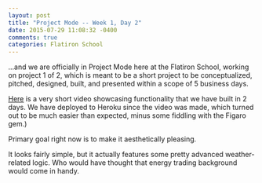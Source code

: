 ```yaml
---
layout: post
title: "Project Mode -- Week 1, Day 2"
date: 2015-07-29 11:08:32 -0400
comments: true
categories: Flatiron School
---
```


...and we are officially in Project Mode here at the Flatiron School, working on project 1 of 2, which is meant to be a short project to be conceptualized, pitched, designed, built, and presented within a scope of 5 business days.

[Here](https://youtu.be/7fx6AknguzI) is a very short video showcasing functionality that we have built in 2 days. We have deployed to Heroku since the video was made, which turned out to be much easier than expected, minus some fiddling with the Figaro gem.)

Primary goal right now is to make it aesthetically pleasing. 

It looks fairly simple, but it actually features some pretty advanced weather-related logic. Who would have thought that energy trading background would come in handy.

